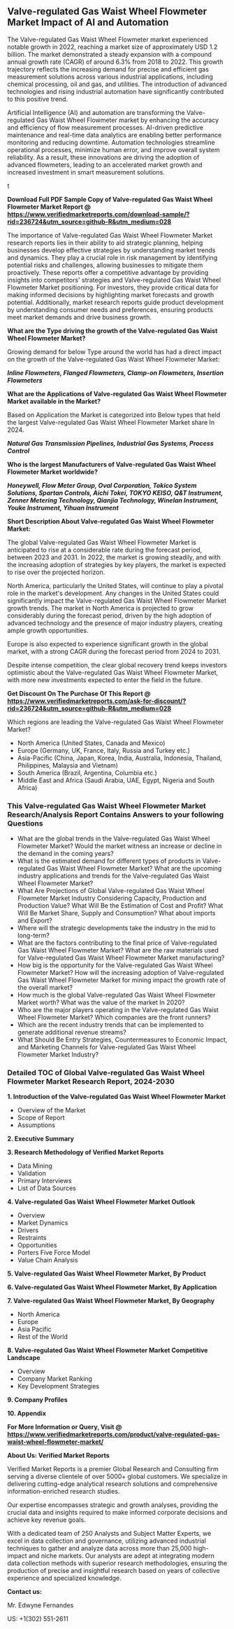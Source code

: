 <h2>Valve-regulated Gas Waist Wheel Flowmeter Market Impact of AI and Automation</h2><p>The Valve-regulated Gas Waist Wheel Flowmeter market experienced notable growth in 2022, reaching a market size of approximately USD 1.2 billion. The market demonstrated a steady expansion with a compound annual growth rate (CAGR) of around 6.3% from 2018 to 2022. This growth trajectory reflects the increasing demand for precise and efficient gas measurement solutions across various industrial applications, including chemical processing, oil and gas, and utilities. The introduction of advanced technologies and rising industrial automation have significantly contributed to this positive trend.</p><p>Artificial Intelligence (AI) and automation are transforming the Valve-regulated Gas Waist Wheel Flowmeter market by enhancing the accuracy and efficiency of flow measurement processes. AI-driven predictive maintenance and real-time data analytics are enabling better performance monitoring and reducing downtime. Automation technologies streamline operational processes, minimize human error, and improve overall system reliability. As a result, these innovations are driving the adoption of advanced flowmeters, leading to an accelerated market growth and increased investment in smart measurement solutions.</p>t</p><p id="" class=""><strong>Download Full PDF Sample Copy of Valve-regulated Gas Waist Wheel Flowmeter Market Report @ <a href="https://www.verifiedmarketreports.com/download-sample/?rid=236724&utm_source=github-R&utm_medium=028" target="_blank">https://www.verifiedmarketreports.com/download-sample/?rid=236724&utm_source=github-R&utm_medium=028</a></strong></p><p>The importance of&nbsp;Valve-regulated Gas Waist Wheel Flowmeter Market research reports lies in their ability to aid strategic planning, helping businesses develop effective strategies by understanding market trends and dynamics. They play a crucial role in risk management by identifying potential risks and challenges, allowing businesses to mitigate them proactively. These reports offer a competitive advantage by providing insights into competitors' strategies and Valve-regulated Gas Waist Wheel Flowmeter Market positioning. For investors, they provide critical data for making informed decisions by highlighting market forecasts and growth potential. Additionally, market research reports guide product development by understanding consumer needs and preferences, ensuring products meet market demands and drive business growth.</p><p><strong>What are the&nbsp;Type driving the growth of the Valve-regulated Gas Waist Wheel Flowmeter Market?</strong></p><p id="" class="">Growing demand for below Type around the world has had a direct impact on the growth of the Valve-regulated Gas Waist Wheel Flowmeter Market:</p><em><strong>Inline Flowmeters, Flanged Flowmeters, Clamp-on Flowmeters, Insertion Flowmeters</strong></em></p><strong>What are the&nbsp;Applications&nbsp;of Valve-regulated Gas Waist Wheel Flowmeter Market available in the Market?</strong></p><p id="" class="">Based on Application the Market is categorized into Below types that held the largest Valve-regulated Gas Waist Wheel Flowmeter Market share In 2024.</p><em><strong>Natural Gas Transmission Pipelines, Industrial Gas Systems, Process Control</strong></em></p><strong>Who is the largest Manufacturers of Valve-regulated Gas Waist Wheel Flowmeter Market worldwide?</strong></p><p><em><strong>Honeywell, Flow Meter Group, Oval Corporation, Tokico System Solutions, Spartan Controls, Aichi Tokei, TOKYO KEISO, Q&T Instrument, Zenner Metering Technology, Qianjia Technology, Winelan Instrument, Youke Instrument, Yihuan Instrument</strong></em></p><p id="" class=""><strong>Short Description About Valve-regulated Gas Waist Wheel Flowmeter Market:</strong></p><p>The global Valve-regulated Gas Waist Wheel Flowmeter Market is anticipated to rise at a considerable rate during the forecast period, between 2023 and 2031. In 2022, the market is growing steadily, and with the increasing adoption of strategies by key players, the market is expected to rise over the projected horizon.</p><p>North America, particularly the United States, will continue to play a pivotal role in the market's development. Any changes in the United States could significantly impact the Valve-regulated Gas Waist Wheel Flowmeter Market growth trends. The market in North America is projected to grow considerably during the forecast period, driven by the high adoption of advanced technology and the presence of major industry players, creating ample growth opportunities.</p><p>Europe is also expected to experience significant growth in the global market, with a strong CAGR during the forecast period from 2024 to 2031.</p><p>Despite intense competition, the clear global recovery trend keeps investors optimistic about the Valve-regulated Gas Waist Wheel Flowmeter Market, with more new investments expected to enter the field in the future.</p><p id="" class=""><strong>Get Discount On The Purchase Of This Report @ <a href="https://www.verifiedmarketreports.com/ask-for-discount/?rid=236724&utm_source=github-R&utm_medium=028" target="_blank">https://www.verifiedmarketreports.com/ask-for-discount/?rid=236724&utm_source=github-R&utm_medium=028</a></strong></p>Which regions are leading the Valve-regulated Gas Waist Wheel Flowmeter Market?</p><ul><li>North America (United States, Canada and Mexico)</li><li>Europe (Germany, UK, France, Italy, Russia and Turkey etc.)</li><li>Asia-Pacific (China, Japan, Korea, India, Australia, Indonesia, Thailand, Philippines, Malaysia and Vietnam)</li><li>South America (Brazil, Argentina, Columbia etc.)</li><li>Middle East and Africa (Saudi Arabia, UAE, Egypt, Nigeria and South Africa)</li></ul><h3 id="" class="">This Valve-regulated Gas Waist Wheel Flowmeter Market Research/Analysis Report Contains Answers to your following Questions</h3><ul><li>What are the global trends in the Valve-regulated Gas Waist Wheel Flowmeter Market? Would the market witness an increase or decline in the demand in the coming years?</li><li>What is the estimated demand for different types of products in Valve-regulated Gas Waist Wheel Flowmeter Market? What are the upcoming industry applications and trends for the Valve-regulated Gas Waist Wheel Flowmeter Market?</li><li>What Are Projections of Global Valve-regulated Gas Waist Wheel Flowmeter Market Industry Considering Capacity, Production and Production Value? What Will Be the Estimation of Cost and Profit? What Will Be Market Share, Supply and Consumption? What about imports and Export?</li><li>Where will the strategic developments take the industry in the mid to long-term?</li><li>What are the factors contributing to the final price of Valve-regulated Gas Waist Wheel Flowmeter Market? What are the raw materials used for Valve-regulated Gas Waist Wheel Flowmeter Market manufacturing?</li><li>How big is the opportunity for the Valve-regulated Gas Waist Wheel Flowmeter Market? How will the increasing adoption of Valve-regulated Gas Waist Wheel Flowmeter Market for mining impact the growth rate of the overall market?</li><li>How much is the global Valve-regulated Gas Waist Wheel Flowmeter Market worth? What was the value of the market In 2020?</li><li>Who are the major players operating in the Valve-regulated Gas Waist Wheel Flowmeter Market? Which companies are the front runners?</li><li>Which are the recent industry trends that can be implemented to generate additional revenue streams?</li><li>What Should Be Entry Strategies, Countermeasures to Economic Impact, and Marketing Channels for Valve-regulated Gas Waist Wheel Flowmeter Market Industry?</li></ul><h3 id="" class="">Detailed TOC of Global Valve-regulated Gas Waist Wheel Flowmeter Market Research Report, 2024-2030</h3><p id="" class=""><strong>1. Introduction of the Valve-regulated Gas Waist Wheel Flowmeter Market</strong></p><ul><li>Overview of the Market</li><li>Scope of Report</li><li>Assumptions</li></ul><p id="" class=""><strong>2. Executive Summary</strong></p><p id="" class=""><strong>3. Research Methodology of Verified Market Reports</strong></p><ul><li>Data Mining</li><li>Validation</li><li>Primary Interviews</li><li>List of Data Sources</li></ul><p id="" class=""><strong>4. Valve-regulated Gas Waist Wheel Flowmeter Market Outlook</strong></p><ul><li>Overview</li><li>Market Dynamics</li><li>Drivers</li><li>Restraints</li><li>Opportunities</li><li>Porters Five Force Model</li><li>Value Chain Analysis</li></ul><p id="" class=""><strong>5. Valve-regulated Gas Waist Wheel Flowmeter Market, By Product</strong></p><p id="" class=""><strong>6. Valve-regulated Gas Waist Wheel Flowmeter Market, By Application</strong></p><p id="" class=""><strong>7. Valve-regulated Gas Waist Wheel Flowmeter Market, By Geography</strong></p><ul><li>North America</li><li>Europe</li><li>Asia Pacific</li><li>Rest of the World</li></ul><p id="" class=""><strong>8. Valve-regulated Gas Waist Wheel Flowmeter Market Competitive Landscape</strong></p><ul><li>Overview</li><li>Company Market Ranking</li><li>Key Development Strategies</li></ul><p id="" class=""><strong>9. Company Profiles</strong></p><p id="" class=""><strong>10. Appendix</strong></p><p id="" class=""><strong>For More Information or Query, Visit @ <a href="https://www.verifiedmarketreports.com/product/valve-regulated-gas-waist-wheel-flowmeter-market/" target="_blank">https://www.verifiedmarketreports.com/product/valve-regulated-gas-waist-wheel-flowmeter-market/</a></strong></p><p id="" class=""><strong>About Us: Verified Market Reports</strong></p><p id="" class="">Verified Market Reports is a premier Global Research and Consulting firm serving a diverse clientele of over 5000+ global customers. We specialize in delivering cutting-edge analytical research solutions and comprehensive information-enriched research studies.</p><p id="" class="">Our expertise encompasses strategic and growth analyses, providing the crucial data and insights required to make informed corporate decisions and achieve key revenue goals.</p><p id="" class="">With a dedicated team of 250 Analysts and Subject Matter Experts, we excel in data collection and governance, utilizing advanced industrial techniques to gather and analyze data across more than 25,000 high-impact and niche markets. Our analysts are adept at integrating modern data collection methods with superior research methodologies, ensuring the production of precise and insightful research based on years of collective experience and specialized knowledge.</p><p id="" class=""><strong>Contact us:</strong></p><p id="" class="">Mr. Edwyne Fernandes</p><p id="" class="">US: +1(302) 551-2611</p>